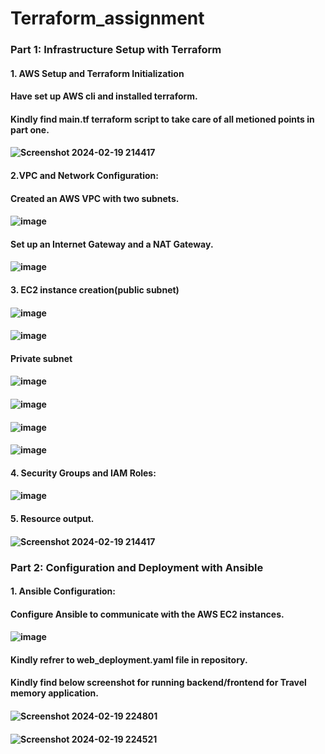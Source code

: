 # Terraform_assignment
### Part 1:  Infrastructure Setup with Terraform
#### 1. AWS Setup and Terraform Initialization
#### Have set up AWS cli and installed terraform.
#### Kindly find main.tf terraform script to take care of all metioned points in part one.
#### ![Screenshot 2024-02-19 214417](https://github.com/himani0550/Terraform_assignment/assets/77041503/453c66fa-8294-4cdf-afeb-1cc510ea6b09)
#### 2.VPC and Network Configuration:
#### Created an AWS VPC with two subnets.
#### ![image](https://github.com/himani0550/Terraform_assignment/assets/77041503/92b2bc46-52bb-48da-ba95-3c716386e551)
#### Set up an Internet Gateway and a NAT Gateway.
#### ![image](https://github.com/himani0550/Terraform_assignment/assets/77041503/dd2d5693-d78d-48aa-9875-84ebfbe3df1d)
#### 3. EC2 instance creation(public subnet)
#### ![image](https://github.com/himani0550/Terraform_assignment/assets/77041503/029e5f1d-8341-4aa3-9ed6-c9ab8cb9292c)
#### ![image](https://github.com/himani0550/Terraform_assignment/assets/77041503/cd19abc2-61cf-4bfd-b3a5-970386bde575)
#### Private subnet
#### ![image](https://github.com/himani0550/Terraform_assignment/assets/77041503/f48430e3-4119-47d5-ba58-ea7a358da86d)
#### ![image](https://github.com/himani0550/Terraform_assignment/assets/77041503/ad879328-eac1-4b62-9328-b7e9c4cef5a8)
#### ![image](https://github.com/himani0550/Terraform_assignment/assets/77041503/236ba473-5a67-47a4-b7aa-d4c813d35f40)
#### ![image](https://github.com/himani0550/Terraform_assignment/assets/77041503/28406bcc-7b41-42ad-8dba-f0828ddafb8f)
#### 4. Security Groups and IAM Roles:
#### ![image](https://github.com/himani0550/Terraform_assignment/assets/77041503/2289df7e-f05d-4f24-8dff-772faab8a9bc)
#### 5. Resource output.
#### ![Screenshot 2024-02-19 214417](https://github.com/himani0550/Terraform_assignment/assets/77041503/e97b6c37-1bd9-4274-8ca3-026fbd21fda3)
### Part 2: Configuration and Deployment with Ansible
#### 1. Ansible Configuration:
#### Configure Ansible to communicate with the AWS EC2 instances.
#### ![image](https://github.com/himani0550/Terraform_assignment/assets/77041503/8e85337e-0b0a-4559-93ab-b27115aa477f)
#### Kindly refrer to web_deployment.yaml file in repository.
#### Kindly find below screenshot for running backend/frontend for Travel memory application.
#### ![Screenshot 2024-02-19 224801](https://github.com/himani0550/Terraform_assignment/assets/77041503/0eac1162-8895-45d7-a22f-8f39794b1123)
#### ![Screenshot 2024-02-19 224521](https://github.com/himani0550/Terraform_assignment/assets/77041503/be76e143-6706-4494-8ede-6732254dd2d8)














